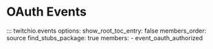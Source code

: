 # OAuth Events

::: twitchio.events
    options:
      show_root_toc_entry: false
      members_order: source
      find_stubs_package: true
      members:
      - event_oauth_authorized
